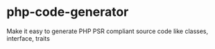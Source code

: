 # php-code-generator
Make it easy to generate PHP PSR compliant source code like classes, interface, traits 
